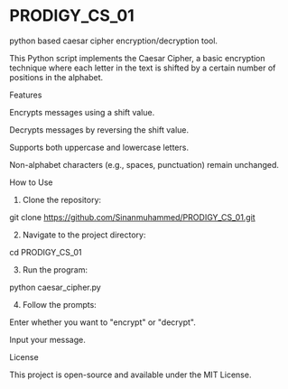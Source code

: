 # PRODIGY_CS_01
python based caesar cipher encryption/decryption tool.

This Python script implements the Caesar Cipher, a basic encryption technique where each letter in the text is shifted by a certain number of positions in the alphabet.

Features

Encrypts messages using a shift value.

Decrypts messages by reversing the shift value.

Supports both uppercase and lowercase letters.

Non-alphabet characters (e.g., spaces, punctuation) remain unchanged.


How to Use

1. Clone the repository:

git clone https://github.com/Sinanmuhammed/PRODIGY_CS_01.git


2. Navigate to the project directory:

cd PRODIGY_CS_01


3. Run the program:

python caesar_cipher.py


4. Follow the prompts:

Enter whether you want to "encrypt" or "decrypt".

Input your message.




License

This project is open-source and available under the MIT License.
